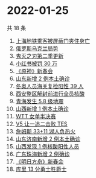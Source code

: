 # 2022-01-25

共 18 条

<!-- BEGIN -->
<!-- 最后更新时间 Tue Jan 25 2022 10:28:14 GMT+0800 (China Standard Time) -->

1. [上海地铁乘客被屏蔽门夹住身亡](https://www.zhihu.com/search?q=上海地铁)
1. [俄罗斯乌克兰局势](https://www.zhihu.com/search?q=俄罗斯乌克兰)
1. [鬼灭之刃第二季更新](https://www.zhihu.com/search?q=鬼灭之刃)
1. [小红书被罚 30 万](https://www.zhihu.com/search?q=小红书)
1. [《原神》新春会](https://www.zhihu.com/search?q=原神)
1. [山东新增 2 例本土确诊](https://www.zhihu.com/search?q=山东新增)
1. [冬奥人员海关复检阳性 39 人](https://www.zhihu.com/search?q=冬奥人员复检阳性)
1. [西安整区解封前进行全员核酸](https://www.zhihu.com/search?q=西安解封)
1. [青海发生 5.8 级地震](https://www.zhihu.com/search?q=青海地震)
1. [山西新增 1 例本土确诊](https://www.zhihu.com/search?q=山西新增)
1. [WTT 女单半决赛](https://www.zhihu.com/search?q=wtt)
1. [V5 让一追二击败 TES](https://www.zhihu.com/search?q=tes)
1. [詹姆斯 33+11 湖人负热火](https://www.zhihu.com/search?q=湖人)
1. [山东济南新增 2 例本土确诊](https://www.zhihu.com/search?q=山东疫情)
1. [山西发现 1 例核酸阳性人员](https://www.zhihu.com/search?q=山西疫情)
1. [广东珠海新增 2 例确诊](https://www.zhihu.com/search?q=广东疫情)
1. [《明日方舟》新春会](https://www.zhihu.com/search?q=明日方舟)
1. [库里 13 分勇士胜爵士](https://www.zhihu.com/search?q=勇士)

<!-- END -->
